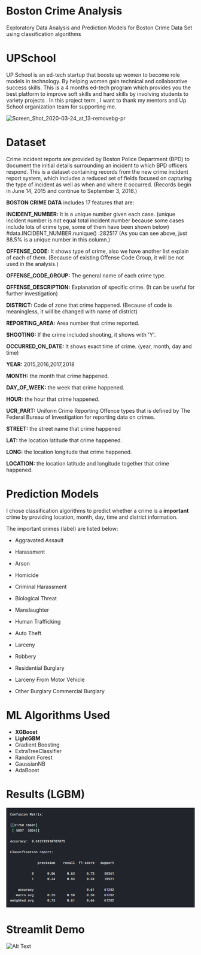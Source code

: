 # Boston Crime Analysis 

Exploratory Data Analysis and Prediction Models for Boston Crime Data Set using classification algorithms

# UPSchool

UP School is an ed-tech startup that boosts up women to become role models in technology. By helping women gain technical and collaborative success skills. This is a 4 months ed-tech program which provides you the best platform to improve soft skills and hard skills by involving students to variety projects . In this project term , I want to thank my mentors and Up School organization team for supporting me.

<img id="comp-k87qg1nu2imgimage" style="object-position:50% 50%;width:1200px;height:1200px;object-fit:contain" alt="Screen_Shot_2020-03-24_at_13-removebg-pr" data-type="image" itemprop="image" src="https://static.wixstatic.com/media/407b54_d4bd43ddf7e84c498d2d60eaba022f3f~mv2.png/v1/fill/w_158,h_100,al_c,q_85,usm_0.66_1.00_0.01/Screen_Shot_2020-03-24_at_13-removebg-pr.webp">


# Dataset

Crime incident reports are provided by Boston Police Department (BPD) to document the initial details surrounding an incident to which BPD officers respond. This is a dataset containing records from the new crime incident report system, which includes a reduced set of fields focused on capturing the type of incident as well as when and where it occurred. (Records begin in June 14, 2015 and continue to September 3, 2018.)

__BOSTON CRIME DATA__ includes 17 features that are:

__INCIDENT_NUMBER:__ It is a unique number given each case. (unique incident number is not equal total incident number because some cases include lots of crime type, some of them have been shown below) #data.INCIDENT_NUMBER.nunique() :282517 (As you can see above, just 88.5% is a unique number in this column.)

__OFFENSE_CODE:__ It shows type of crime, also we have another list explain of each of them. (Because of existing Offense Code Group, it will be not used in the analysis.)

__OFFENSE_CODE_GROUP:__ The general name of each crime type.

__OFFENSE_DESCRIPTION:__ Explanation of specific crime. (It can be useful for further investigation)

__DISTRICT:__ Code of zone that crime happened. (Because of code is meaningless, it will be changed with name of district)

__REPORTING_AREA:__ Area number that crime reported.

__SHOOTING:__ If the crime included shooting, it shows with 'Y'.

__OCCURRED_ON_DATE:__ It shows exact time of crime. (year, month, day and time)

__YEAR:__ 2015,2016,2017,2018

__MONTH:__ the month that crime happened.

__DAY_OF_WEEK:__ the week that crime happened.

__HOUR:__ the hour that crime happened.

__UCR_PART:__ Uniform Crime Reporting Offence types that is defined by The Federal Bureau of Investigation for reporting data on crimes.

__STREET:__ the street name that crime happened

__LAT:__ the location latitude that crime happened.

__LONG:__ the location longitude that crime happened.

__LOCATION:__ the location latitude and longitude together that crime happened.

# Prediction Models

I chose classification algorithms to predict whether a crime is a __important__ crime by providing location, month, day, time and district information. 

The important crimes (label) are listed below:

- Aggravated Assault 

- Harassment 

- Arson

- Homicide

- Criminal Harassment

- Biological Threat

- Manslaughter 

- Human Trafficking  

- Auto Theft 

- Larceny 

- Robbery

- Residential Burglary 

- Larceny From Motor Vehicle

- Other Burglary Commercial Burglary

# ML Algorithms Used

- __XGBoost__
- __LightGBM__
- Gradient Boosting
- ExtraTreeClassifier
- Random Forest
- GaussianNB
- AdaBoost

# Results (LGBM)


![Alt Text](https://github.com/forxinecesimsek/boston_crime_project/blob/master/AccuracyScore_LGBM.PNG)


# Streamlit Demo

![Alt Text](https://github.com/forxinecesimsek/boston_crime_project/blob/master/streamlit_demo/Ece-Simsek-streamlit-demovideo.gif)


